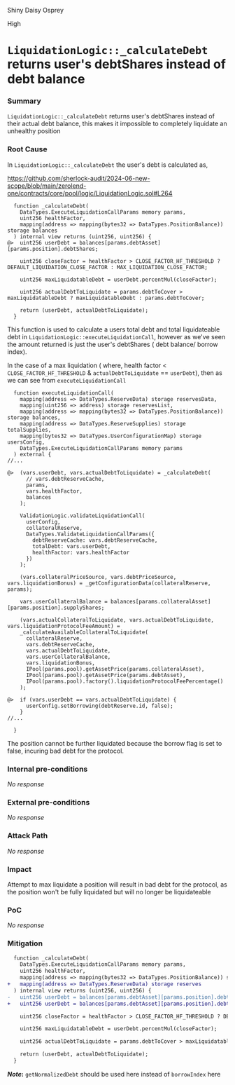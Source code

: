 Shiny Daisy Osprey

High

# `LiquidationLogic::_calculateDebt` returns user's debtShares instead of debt balance

### Summary

`LiquidationLogic::_calculateDebt` returns user's debtShares instead of their actual debt balance, this makes it impossible to completely liquidate an unhealthy position 

### Root Cause

In `LiquidationLogic::_calculateDebt` the  user's debt is calculated as,

https://github.com/sherlock-audit/2024-06-new-scope/blob/main/zerolend-one/contracts/core/pool/logic/LiquidationLogic.sol#L264

```solidity
  function _calculateDebt(
    DataTypes.ExecuteLiquidationCallParams memory params,
    uint256 healthFactor,
    mapping(address => mapping(bytes32 => DataTypes.PositionBalance)) storage balances
  ) internal view returns (uint256, uint256) {
@>  uint256 userDebt = balances[params.debtAsset][params.position].debtShares;

    uint256 closeFactor = healthFactor > CLOSE_FACTOR_HF_THRESHOLD ? DEFAULT_LIQUIDATION_CLOSE_FACTOR : MAX_LIQUIDATION_CLOSE_FACTOR;

    uint256 maxLiquidatableDebt = userDebt.percentMul(closeFactor);

    uint256 actualDebtToLiquidate = params.debtToCover > maxLiquidatableDebt ? maxLiquidatableDebt : params.debtToCover;

    return (userDebt, actualDebtToLiquidate);
  }
```

This function is used to calculate a users total debt and total liquidateable debt in `LiquidationLogic::executeLiquidationCall`, however as we've seen the amount returned is just the user's debtShares ( debt balance/ borrow index).

In the case of a max liquidation ( where, health factor < `CLOSE_FACTOR_HF_THRESHOLD` & `actualDebtToLiquidate` == `userDebt`), then as we can see from `executeLiquidationCall` 

```solidity
  function executeLiquidationCall(
    mapping(address => DataTypes.ReserveData) storage reservesData,
    mapping(uint256 => address) storage reservesList,
    mapping(address => mapping(bytes32 => DataTypes.PositionBalance)) storage balances,
    mapping(address => DataTypes.ReserveSupplies) storage totalSupplies,
    mapping(bytes32 => DataTypes.UserConfigurationMap) storage usersConfig,
    DataTypes.ExecuteLiquidationCallParams memory params
  ) external {
//...

@>  (vars.userDebt, vars.actualDebtToLiquidate) = _calculateDebt(
      // vars.debtReserveCache,
      params,
      vars.healthFactor,
      balances
    );

    ValidationLogic.validateLiquidationCall(
      userConfig,
      collateralReserve,
      DataTypes.ValidateLiquidationCallParams({
        debtReserveCache: vars.debtReserveCache,
        totalDebt: vars.userDebt,
        healthFactor: vars.healthFactor
      })
    );
    
    (vars.collateralPriceSource, vars.debtPriceSource, vars.liquidationBonus) = _getConfigurationData(collateralReserve, params);

    vars.userCollateralBalance = balances[params.collateralAsset][params.position].supplyShares;

    (vars.actualCollateralToLiquidate, vars.actualDebtToLiquidate, vars.liquidationProtocolFeeAmount) =
    _calculateAvailableCollateralToLiquidate(
      collateralReserve,
      vars.debtReserveCache,
      vars.actualDebtToLiquidate,
      vars.userCollateralBalance,
      vars.liquidationBonus,
      IPool(params.pool).getAssetPrice(params.collateralAsset),
      IPool(params.pool).getAssetPrice(params.debtAsset),
      IPool(params.pool).factory().liquidationProtocolFeePercentage()
    );

@>  if (vars.userDebt == vars.actualDebtToLiquidate) {
      userConfig.setBorrowing(debtReserve.id, false);
    }
//...

  }
```

The position cannot be further liquidated because the borrow flag is set to false, incuring bad debt for the protocol.


### Internal pre-conditions

_No response_

### External pre-conditions

_No response_

### Attack Path

_No response_

### Impact

Attempt to max liquidate a position will result in bad debt for the protocol, as the position won't be fully liquidated but will no longer be liquidateable

### PoC

_No response_

### Mitigation


```diff
  function _calculateDebt(
    DataTypes.ExecuteLiquidationCallParams memory params,
    uint256 healthFactor,
    mapping(address => mapping(bytes32 => DataTypes.PositionBalance)) storage balances,
+   mapping(address => DataTypes.ReserveData) storage reserves
  ) internal view returns (uint256, uint256) {
-   uint256 userDebt = balances[params.debtAsset][params.position].debtShares;
+   uint256 userDebt = balances[params.debtAsset][params.position].debtShares.raymul(reseves[params.debtAsset].getNormalizedDebt());

    uint256 closeFactor = healthFactor > CLOSE_FACTOR_HF_THRESHOLD ? DEFAULT_LIQUIDATION_CLOSE_FACTOR : MAX_LIQUIDATION_CLOSE_FACTOR;

    uint256 maxLiquidatableDebt = userDebt.percentMul(closeFactor);

    uint256 actualDebtToLiquidate = params.debtToCover > maxLiquidatableDebt ? maxLiquidatableDebt : params.debtToCover;

    return (userDebt, actualDebtToLiquidate);
  }
```
**_Note_:** `getNormalizedDebt` should be used here instead of `borrowIndex` here
